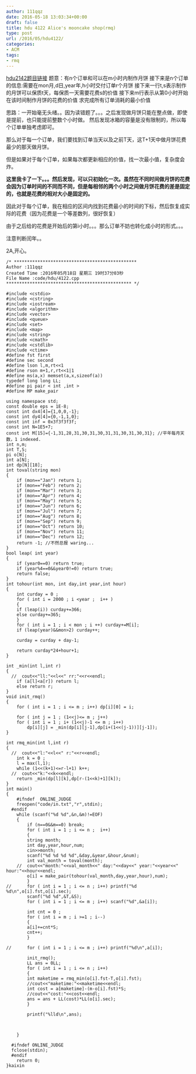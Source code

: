 ```yaml
---
author: 111qqz
date: 2016-05-18 13:03:34+00:00
draft: false
title: hdu 4122 Alice's mooncake shop(rmq)
type: post
url: /2016/05/hdu4122/
categories:
- ACM
tags:
- rmq
---
```


[hdu2142题目链接](http://acm.hdu.edu.cn/showproblem.php?pid=4122)
题意：有n个订单和可以在m小时内制作月饼
接下来是n个订单的信息:需要在mon月,d日,year年,h小时交付订单r个月饼
接下来一行t,s表示制作的月饼可以保质t天，每保质一天需要花费s的价值
接下来m行表示从第0小时开始在该时间制作月饼的花费的价值
求完成所有订单消耗的最小价值

思路：一开始毫无头绪。。因为读错题了。。。之后发现做月饼只能在整点做，即使是提前，也只能提前整数个小时做。 然后发现冰箱的容量是没有限制的，所以每个订单单独考虑即可。

那么对于每一个订单，我们要找到订单当天以及之前T天，这T+1天中做月饼花费最少的那天做月饼。

但是如果对于每个订单，如果每次都更新相应的价值，找一次最小值，复杂度会炸。

**这里我卡了一下。。。然后发现，可以只初始化一次。虽然在不同时间做月饼的花费会因为订单时间的不同而不同，但是每相邻的两个小时之间做月饼花费的差是固定的，也就是花费的相对大小是固定的。**

因此对于每个订单，我在相应的区间内找到花费最小的时间的下标，然后恢复成实际的花费（因为花费是一个等差数列，很好恢复）

由于之后给的花费是开始后的第i小时。。。那么订单不妨也转化成小时的形式。。。

注意判断闰年。。

2A,开心。

    
    /* ***********************************************
    Author :111qqz
    Created Time :2016年05月18日 星期三 19时37分03秒
    File Name :code/hdu/4122.cpp
    ************************************************ */
    
    #include <cstdio>
    #include <cstring>
    #include <iostream>
    #include <algorithm>
    #include <vector>
    #include <queue>
    #include <set>
    #include <map>
    #include <string>
    #include <cmath>
    #include <cstdlib>
    #include <ctime>
    #define fst first
    #define sec second
    #define lson l,m,rt<<1
    #define rson m+1,r,rt<<1|1
    #define ms(a,x) memset(a,x,sizeof(a))
    typedef long long LL;
    #define pi pair < int ,int >
    #define MP make_pair
    
    using namespace std;
    const double eps = 1E-8;
    const int dx4[4]={1,0,0,-1};
    const int dy4[4]={0,-1,1,0};
    const int inf = 0x3f3f3f3f;
    const int N=1E5+7;
    const int M[15]={-1,31,28,31,30,31,30,31,31,30,31,30,31}; //平年每月天数，1 indexed.
    int n,m;
    int T,S;
    pi o[N];
    int a[N];
    int dp[N][18];
    int toval(string mon)
    {
        if (mon=="Jan") return 1;
        if (mon=="Feb") return 2;
        if (mon=="Mar") return 3;
        if (mon=="Apr") return 4;
        if (mon=="May") return 5;
        if (mon=="Jun") return 6;
        if (mon=="Jul") return 7;
        if (mon=="Aug") return 8;
        if (mon=="Sep") return 9;
        if (mon=="Oct") return 10;
        if (mon=="Nov") return 11;
        if (mon=="Dec") return 12;
        return -1; //不然总报 waring...
    }
    bool leap( int year)
    {
        if (year0==0) return true;
        if (year%4==0&&year0!=0) return true;
        return false;
    }
    int tohour(int mon, int day,int year,int hour)
    {
        int curday = 0 ;
        for ( int i = 2000 ; i <year ;  i++ )
        {
    	if (leap(i)) curday+=366;
    	else curday+=365;
        }
        for ( int i = 1 ; i < mon ; i ++) curday+=M[i];
        if (leap(year)&&mon>2) curday++;
    
        curday = curday + day-1;
    
        return curday*24+hour+1;
    }
    
    int _min(int l,int r)
    {
      //  cout<<"ll:"<<l<<" rr:"<<r<<endl;
        if (a[l]<a[r]) return l;
        else return r;
    }
    void init_rmq()
    {
        for ( int i = 1 ; i <= m ; i++) dp[i][0] = i;
    
        for ( int j = 1 ; (1<<j)<= m ; j++)
    	for ( int i = 1 ; i+ (1<<j)-1 <= m ; i++)
    	    dp[i][j] = _min(dp[i][j-1],dp[i+(1<<(j-1))][j-1]);
    }
    
    int rmq_min(int l,int r)
    {
      //  cout<<"l:"<<l<<" r:"<<r<<endl;
        int k = 0 ;
        l = max(l,1);
        while (1<<(k+1)<=r-l+1) k++;
      //  cout<<"k:"<<k<<endl;
        return _min(dp[l][k],dp[r-(1<<k)+1][k]);
    }
    int main()
    {
    	#ifndef  ONLINE_JUDGE 
    	freopen("code/in.txt","r",stdin);
      #endif
    	while (scanf("%d %d",&n,&m)!=EOF)
    	{
    	    if (n==0&&m==0) break;
    	    for ( int i = 1 ; i <= n ;  i++)
    	    {
    		string month;
    		int day,year,hour,num;
    		cin>>month;
    		scanf("%d %d %d %d",&day,&year,&hour,&num);
    		int val_month = toval(month);
    	//	cout<<"month:"<<val_month<<" day:"<<day<<" year:"<<year<<" hour:"<<hour<<endl;
    		o[i] = make_pair(tohour(val_month,day,year,hour),num);
    	    }
    //	    for ( int i = 1 ; i <= n ; i++) printf("%d %d\n",o[i].fst,o[i].sec);
    	    scanf("%d %d",&T,&S);
    	    for ( int i = 1 ; i <= m ; i++) scanf("%d",&a[i]);
    
    	    int cnt = 0 ;
    	    for ( int i = m ; i >=1 ; i--)
    	    {
    		a[i]+=cnt*S;
    		cnt++;
    	    }
    
    //	    for ( int i = 1 ; i <= m ; i++) printf("%d\n",a[i]);
    
    	    init_rmq();
    	    LL ans = 0LL;
    	    for ( int i = 1 ; i <= n ; i++)
    	    {
    		int maketime = rmq_min(o[i].fst-T,o[i].fst);
    		//cout<<"maketime:"<<maketime<<endl;
    		int cost = a[maketime]-(m-o[i].fst)*S;
    		//cout<<"cost:"<<cost<<endl;
    		ans = ans + LL(cost)*LL(o[i].sec);
    	    }
    
    	    printf("%lld\n",ans);
    	    
    
    
    	}
    
      #ifndef ONLINE_JUDGE  
      fclose(stdin);
      #endif
        return 0;
    }kaixin
    




